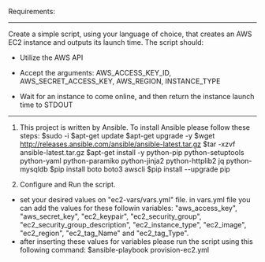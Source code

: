 Requirements: 
  *******************************

Create a simple script, using your language of choice, that creates an AWS EC2 instance and outputs its launch time. The script should:

* Utilize the AWS API

* Accept the arguments: AWS_ACCESS_KEY_ID, AWS_SECRET_ACCESS_KEY, AWS_REGION, INSTANCE_TYPE

* Wait for an instance to come online, and then return the instance launch time to STDOUT

*******************************

1. This project is written by Ansible. To install Ansible please follow these steps:
$sudo -i
$apt-get update
$apt-get upgrade -y
$wget http://releases.ansible.com/ansible/ansible-latest.tar.gz
$tar -xzvf ansible-latest.tar.gz
$apt-get install -y python-pip python-setuptools python-yaml python-paramiko python-jinja2 python-httplib2 jq python-mysqldb
$pip install boto boto3 awscli
$pip install --upgrade pip

2. Configure and Run the script. 
- set your desired values on "ec2-vars/vars.yml" file. in vars.yml file you can add the values for these followin variables:
"aws_access_key", "aws_secret_key", "ec2_keypair", "ec2_security_group", "ec2_security_group_description", "ec2_instance_type",
 "ec2_image", "ec2_region", "ec2_tag_Name" and "ec2_tag_Type". 
 - after inserting these values for variables please run the script using this following command:
   $ansible-playbook provision-ec2.yml
   
   
